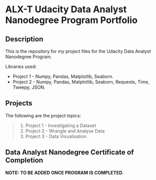 # ALX-T Udacity Data Analyst Nanodegree Program Portfolio

## Description
This is the repository for my project files for the Udacity Data Analyst Nanodegree Program.
>
Libraries used:
* Project 1 - Numpy, Pandas, Matplotlib, Seaborn.
* Project 2 - Numpy, Pandas, Matplotlib, Seaborn, Requests, Time, Tweepy, JSON.

## Projects
The following are the project topics:
> 1. Project 1 - Investigating a Dataset
> 2. Project 2 - Wrangle and Analyse Data
> 3. Project 3 - Data Visualisation


## Data Analyst Nanodegree Certificate of Completion
**NOTE: TO BE ADDED ONCE PROGRAM IS COMPLETED.**
